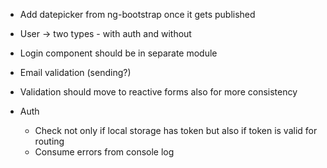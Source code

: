 - Add datepicker from ng-bootstrap once it gets published
- User -> two types - with auth and without
- Login component should be in separate module
- Email validation (sending?)
- Validation should move to reactive forms also for more consistency


- Auth
  - Check not only if local storage has token but also if token is valid for routing
  - Consume errors from console log
